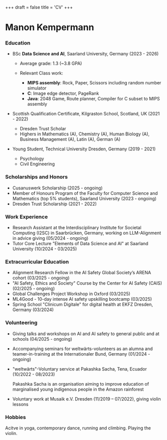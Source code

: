 +++
draft = false
title = 'CV'
+++

# Manon Kempermann

### Education 

+ BSc **Data Science and AI**, Saarland University, Germany (2023 - 2026) 


   + Average grade: 1.3 (~3.8 GPA)
   + Relevant Class work: 

     + **MIPS assembly**: Rock, Paper, Scissors including random number simulator
     + **C**: Image edge detector, PageRank
     + **Java**: 2048 Game, Route planner, Compiler for C subset to MIPS assembly

+ Scottish Qualification Certificate, Kilgraston School, Scotland, UK (2021 - 2022)

  + Dresden Trust Scholar
  + Highers in Mathematics (A), Chemistry (A), Human Biology (A), Business Management (A), Latin (A), German (A)

+ Young Student, Technical University Dresden, Germany (2019 - 2021)
  + Psychology
  + Civil Engineering

### Scholarships and Honors
+ Cusanuswerk Scholarship (2025 - ongoing)
+ Member of Honours Program of the Faculty for Computer Science
and Mathematics (top 5% students), Saarland University (2023 - ongoing)
+ Dresden Trust Scholarship (2021 - 2022)

### Work Experience
+ Research Assistant at the Interdisciplinary Institute for Societal Computing (I2SC) in Saarbrücken, Germany, working on LLM-Alignment in advice giving (05/2024 - ongoing)
+ Tutor Core Lecture "Elements of Data Science and AI" at Saarland University (10/2024 - 03/2025)

### Extracurricular Education
+ Alignment Research Fellow in the AI Safety Global Society’s
ARENA cohort (03/2025 - ongoing)
+ "AI Safety, Ethics and Society" Course by the Center for AI Safety (CAIS) (02/2025 - ongoing)
+ Global Challenges Project Workshop in Oxford (03/2025)
+ ML4Good - 10-day intense AI safety upskilling bootcamp (03/2025)
+ Spring School "Clinicum Digitale" for digital health at EKFZ Dresden, Germany (03/2024)

### Volunteering
+ Giving talks and workshops on AI and AI safety to general public
and at schools (04/2025 - ongoing)
+ Accompanying seminars for weltwärts-volunteers as an alumna and teamer-in-training at the Internationaler Bund, Germany (01/2024 - ongoing)
+ "weltwärts"-Voluntary service at Pakashka Sacha, Tena, Ecuador (10/2022 - 08/2023)

  Pakashka Sacha is an organisation aiming to improve education of marginalised young indigenous people in the Amazon rainforest

+ Voluntary work at Musaik e.V. Dresden (11/2019 – 07/2022), giving violin lessons


### Hobbies
Acitve in yoga, contemporary dance, running and climbing. Playing the violin.